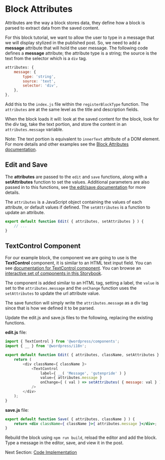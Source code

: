 # Block Attributes

Attributes are the way a block stores data, they define how a block is parsed to extract data from the saved content.

For this block tutorial, we want to allow the user to type in a message that we will display stylized in the published post. So, we need to add a **message** attribute that will hold the user message. The following code defines a **message** attribute; the attribute type is a string; the source is the text from the selector which is a `div` tag.

```js
attributes: {
    message: {
        type: 'string',
        source: 'text',
        selector: 'div',
    },
},
```

Add this to the `index.js` file within the `registerBlockType` function. The `attributes` are at the same level as the title and description fields.

When the block loads it will: look at the saved content for the block, look for the div tag, take the text portion, and store the content in an `attributes.message` variable.

Note: The text portion is equivalent to `innerText` attribute of a DOM element. For more details and other examples see the [Block Attributes documentation](/docs/designers-developers/developers/block-api/block-attributes.md).

## Edit and Save

The **attributes** are passed to the `edit` and `save` functions, along with a **setAttributes** function to set the values. Additional parameters are also passed in to this functions, see [the edit/save documentation](/docs/designers-developers/developers/block-api/block-edit-save.md) for more details.

The `attributes` is a JavaScript object containing the values of each attribute, or default values if defined. The `setAttributes` is a function to update an attribute.

```js
export default function Edit( { attributes, setAttributes } ) {
	// ...
}
```

## TextControl Component

For our example block, the component we are going to use is the **TextControl** component, it is similar to an HTML text input field. You can see [documentation for TextControl component](/packages/components/src/text-control/README.md). You can browse an [interactive set of components in this Storybook](https://wordpress.github.io/gutenberg/).

The component is added similar to an HTML tag, setting a label, the `value` is set to the `attributes.message` and the `onChange` function uses the `setAttributes` to update the url attribute value.

The save function will simply write the `attributes.message` as a div tag since that is how we defined it to be parsed.

Update the edit.js and save.js files to the following, replacing the existing functions.

**edit.js** file:

```js
import { TextControl } from '@wordpress/components';
import { __ } from '@wordpress/i18n';

export default function Edit( { attributes, className, setAttributes } ) {
	return (
		<div className={ className }>
			<TextControl
				label={ __( 'Message', 'gutenpride' ) }
				value={ attributes.message }
				onChange={ ( val ) => setAttributes( { message: val } ) }
			/>
		</div>
	);
}
```

**save.js** file:

```jsx
export default function Save( { attributes, className } ) {
	return <div className={ className }>{ attributes.message }</div>;
}
```

Rebuild the block using `npm run build`, reload the editor and add the block. Type a message in the editor, save, and view it in the post.

Next Section: [Code Implementation](/docs/designers-developers/developers/tutorials/create-block/block-code.md)
